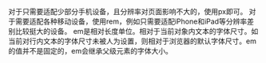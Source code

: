 对于只需要适配少部分手机设备，且分辨率对页面影响不大的，使用px即可。
对于需要适配各种移动设备，使用rem，例如只需要适配iPhone和iPad等分辨率差别比较挺大的设备。
em是相对长度单位。相对于当前对象内文本的字体尺寸。如当前对行内文本的字体尺寸未被人为设置，则相对于浏览器的默认字体尺寸。em的值并不是固定的，em会继承父级元素的字体大小。

